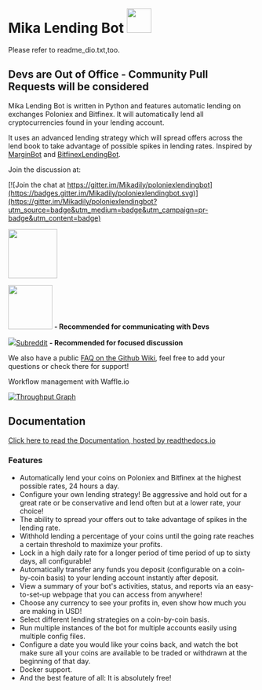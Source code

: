 # Mika Lending Bot <img src="https://nevet.me/public/icon.png" width="50">

Please refer to readme_dio.txt,too.

## Devs are Out of Office - Community Pull Requests will be considered

Mika Lending Bot is written in Python and features automatic lending on exchanges Poloniex and Bitfinex.
It will automatically lend all cryptocurrencies found in your lending account.

It uses an advanced lending strategy which will spread offers across the lend book to take advantage of possible spikes in lending rates. Inspired by [MarginBot](https://github.com/HFenter/MarginBot) and [BitfinexLendingBot](https://github.com/eAndrius/BitfinexLendingBot).

Join the discussion at:

[![Join the chat at https://gitter.im/Mikadily/poloniexlendingbot](https://badges.gitter.im/Mikadily/poloniexlendingbot.svg)](https://gitter.im/Mikadily/poloniexlendingbot?utm_source=badge&utm_medium=badge&utm_campaign=pr-badge&utm_content=badge)

[<img src='https://dokkur.com/assets/images/docs_screens/telegram.png' width='100'>](https://t.me/mikalendingbot)

[<img src='https://cdn.worldvectorlogo.com/logos/slack.svg' width='90'>](https://poloniexbot.slack.com/shared_invite/MTc5OTU4MDAzNTY4LTE0OTQzMTA2MzYtZDdkYTg1NjBkYg) **- Recommended for communicating with Devs**

[<img src='https://www.redditstatic.com/spreddit1.gif'>Subreddit](https://www.reddit.com/r/poloniexlendingbot/) **- Recommended for focused discussion**

We also have a public [FAQ on the Github Wiki](https://github.com/BitBotFactory/MikaLendingBot/wiki/FAQ-(Troubleshooting)), feel free to add your questions or check there for support! 

Workflow management with Waffle.io

[![Throughput Graph](https://graphs.waffle.io/Mikadily/poloniexlendingbot/throughput.svg)](https://waffle.io/Mikadily/poloniexlendingbot/)

## Documentation
[Click here to read the Documentation, hosted by readthedocs.io](http://poloniexlendingbot.readthedocs.io/en/latest/index.html)


### Features
- Automatically lend your coins on Poloniex and Bitfinex at the highest possible rates, 24 hours a day.
- Configure your own lending strategy! Be aggressive and hold out for a great rate or be conservative and lend often but at a lower rate, your choice!
- The ability to spread your offers out to take advantage of spikes in the lending rate.
- Withhold lending a percentage of your coins until the going rate reaches a certain threshold to maximize your profits.
- Lock in a high daily rate for a longer period of time period of up to sixty days, all configurable!
- Automatically transfer any funds you deposit (configurable on a coin-by-coin basis) to your lending account instantly after deposit.
- View a summary of your bot's activities, status, and reports via an easy-to-set-up webpage that you can access from anywhere!
- Choose any currency to see your profits in, even show how much you are making in USD!
- Select different lending strategies on a coin-by-coin basis.
- Run multiple instances of the bot for multiple accounts easily using multiple config files.
- Configure a date you would like your coins back, and watch the bot make sure all your coins are available to be traded or withdrawn at the beginning of that day.
- Docker support.
- And the best feature of all: It is absolutely free!
